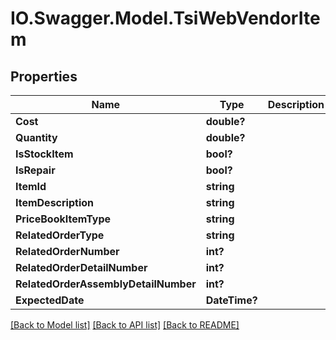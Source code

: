 # IO.Swagger.Model.TsiWebVendorItem
## Properties

Name | Type | Description | Notes
------------ | ------------- | ------------- | -------------
**Cost** | **double?** |  | [optional] 
**Quantity** | **double?** |  | [optional] 
**IsStockItem** | **bool?** |  | [optional] 
**IsRepair** | **bool?** |  | [optional] 
**ItemId** | **string** |  | [optional] 
**ItemDescription** | **string** |  | [optional] 
**PriceBookItemType** | **string** |  | [optional] 
**RelatedOrderType** | **string** |  | [optional] 
**RelatedOrderNumber** | **int?** |  | [optional] 
**RelatedOrderDetailNumber** | **int?** |  | [optional] 
**RelatedOrderAssemblyDetailNumber** | **int?** |  | [optional] 
**ExpectedDate** | **DateTime?** |  | [optional] 

[[Back to Model list]](../README.md#documentation-for-models) [[Back to API list]](../README.md#documentation-for-api-endpoints) [[Back to README]](../README.md)

